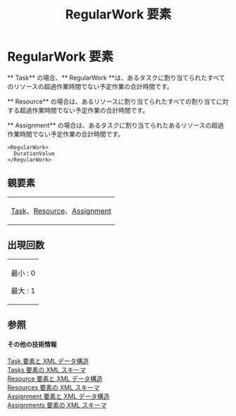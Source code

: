 ﻿---
title: RegularWork 要素
TOCTitle: RegularWork 要素
ms:assetid: 8cbad4e5-f427-4294-8290-de1e0f2fabcb
ms:mtpsurl: https://msdn.microsoft.com/ja-jp/library/Bb968582(v=office.12)
ms:contentKeyID: 16741875
ms.date: 06/30/2008
mtps_version: v=office.12
ms.translationtype: HT
---

# RegularWork 要素

** Task** の場合、** RegularWork **は、あるタスクに割り当てられたすべてのリソースの超過作業時間でない予定作業の合計時間です。

** Resource** の場合は、あるリソースに割り当てられたすべての割り当てに対する超過作業時間でない予定作業の合計時間です。

** Assignment** の場合は、あるタスクに割り当てられたあるリソースの超過作業時間でない予定作業の合計時間です。

    <RegularWork>
      DurationValue
    </RegularWork>

## 親要素

<table>
<colgroup>
<col style="width: 100%" />
</colgroup>
<tbody>
<tr class="odd">
<td><p><a href="task-element.md">Task</a>、<a href="resource-element.md">Resource</a>、<a href="assignment-element.md">Assignment</a></p></td>
</tr>
</tbody>
</table>


## 出現回数


<table>
<colgroup>
<col style="width: 100%" />
</colgroup>
<tbody>
<tr class="odd">
<td><p>最小 : 0</p>
<p>最大 : 1</p></td>
</tr>
</tbody>
</table>


## 参照

#### その他の技術情報

[Task 要素と XML データ構造](task-elements-and-xml-structure.md)  
[Tasks 要素の XML スキーマ](xml-schema-for-the-tasks-element.md)  
[Resource 要素と XML データ構造](resource-elements-and-xml-structure.md)  
[Resources 要素の XML スキーマ](xml-schema-for-the-resources-element.md)  
[Assignment 要素と XML データ構造](assignment-elements-and-xml-structure.md)  
[Assignments 要素の XML スキーマ](xml-schema-for-the-assignments-element.md)

